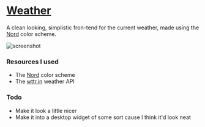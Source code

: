 # [Weather](https://rvtprog-2020.github.io/dp21_MarisKlava_Weather/)
A clean looking, simplistic fron-tend for the current weather, made using the [Nord](https://nordtheme.com) color scheme.


![screenshot](https://i.imgur.com/crq6JQz.png)

### Resources I used
- The [Nord](https://nordtheme.com) color scheme
- The [wttr.in](https://github.com/chubin/wttr.in) weather API

### Todo
- Make it look a little nicer
- Make it into a desktop widget of some sort cause I think it'd look neat